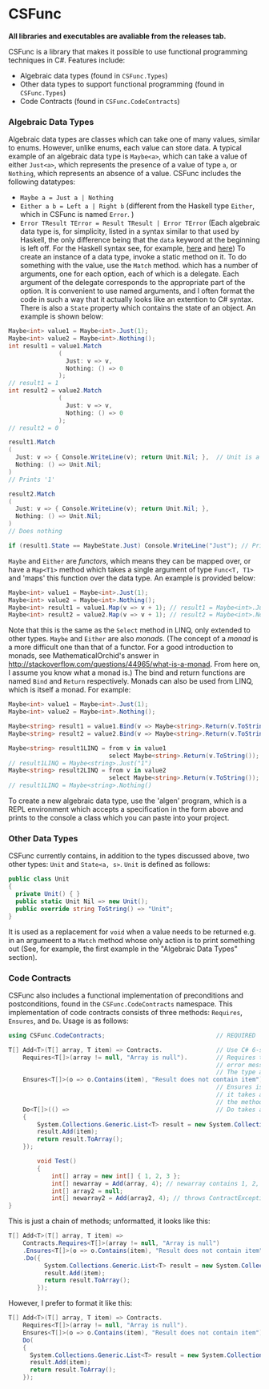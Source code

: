 # CSFunc
**All libraries and executables are avaliable from the releases tab.**

CSFunc is a library that makes it possible to use functional programming techniques in C#. Features include:
* Algebraic data types (found in `CSFunc.Types`)
* Other data types to support functional programming (found in `CSFunc.Types`)
* Code Contracts (found in `CSFunc.CodeContracts`)

### Algebraic Data Types
Algebraic data types are classes which can take one of many values, similar to enums. However, unlike enums, each value can store data. A typical example of an algebraic data type is `Maybe<a>`, which can take a value of either `Just<a>`, which represents the presence of a value of type `a`, or `Nothing`, which represents an absence of a value. CSFunc includes the following datatypes:
* `Maybe a = Just a | Nothing`
* `Either a b = Left a | Right b` (different from the Haskell type `Either`, which in CSFunc is named `Error`. )
* `Error TResult TError = Result TResult | Error TError`
(Each algebraic data type is, for simplicity, listed in a syntax similar to that used by Haskell, the only difference being that the `data` keyword at the beginning is left off. For the Haskell syntax see, for example, [here](https://wiki.haskell.org/Algebraic_data_type) and [here](http://learnyouahaskell.com/making-our-own-types-and-typeclasses))
To create an instance of a data type, invoke a static method on it.  To do something with the value, use the `Match` method. which has a number of arguments, one for each option, each of which is a delegate. Each argument of the delegate corresponds to the appropriate part of the option. It is convenient to use named arguments, and I often format the code in such a way that it actually looks like an extention to C# syntax. There is also a `State` property which contains the state of an object. An example is shown below:
```csharp
Maybe<int> value1 = Maybe<int>.Just(1);
Maybe<int> value2 = Maybe<int>.Nothing();
int result1 = value1.Match
              (
                Just: v => v,
                Nothing: () => 0
              );
// result1 = 1
int result2 = value2.Match
              (
                Just: v => v,
                Nothing: () => 0
              );
// result2 = 0

result1.Match
(
  Just: v => { Console.WriteLine(v); return Unit.Nil; },  // Unit is a type discussed later in 'Other Data Types' and is primarily meant as a replacement for void when a method is expected to return a value.
  Nothing: () => Unit.Nil;
)
// Prints '1'

result2.Match
(
  Just: v => { Console.WriteLine(v); return Unit.Nil; },
  Nothing: () => Unit.Nil;
)
// Does nothing

if (result1.State == MaybeState.Just) Console.WriteLine("Just"); // Prints 'Just'
```
`Maybe` and `Either` are _functors_, which means they can be mapped over, or have a `Map<T1>` method which takes a single argument of type `Func<T, T1>` and 'maps' this function over the data type. An example is provided below:
```csharp
Maybe<int> value1 = Maybe<int>.Just(1);
Maybe<int> value2 = Maybe<int>.Nothing();
Maybe<int> result1 = value1.Map(v => v + 1); // result1 = Maybe<int>.Just(2)
Maybe<int> result2 = value2.Map(v => v + 1); // result2 = Maybe<int>.Nothing()
```
Note that this is the same as the `Select` method in LINQ, only extended to other types.
`Maybe` and `Either` are also _monads_. (The concept of a _monad_ is a more difficult one than that of a functor. For a good introduction to monads, see MathematicalOrchid's answer in <http://stackoverflow.com/questions/44965/what-is-a-monad>. From here on, I assume you know what a monad is.) The bind and return functions are named `Bind` and `Return` respectively. Monads can also be used from LINQ, which is itself a monad. For example:
```csharp
Maybe<int> value1 = Maybe<int>.Just(1);
Maybe<int> value2 = Maybe<int>.Nothing();

Maybe<string> result1 = value1.Bind(v => Maybe<string>.Return(v.ToString())); // result1 = Maybe<string>.Just("1")
Maybe<string> result2 = value2.Bind(v => Maybe<string>.Return(v.ToString())); // result2 = Maybe<string>.Nothing()

Maybe<string> result1LINQ = from v in value1
                            select Maybe<string>.Return(v.ToString());
// result1LINQ = Maybe<string>.Just("1")
Maybe<string> result2LINQ = from v in value2
                            select Maybe<string>.Return(v.ToString());
// result1LINQ = Maybe<string>.Nothing()
```
To create a new algebraic data type, use the 'algen' program, which is a REPL environment which accepts a specification in the form above and prints to the console a class which you can paste into your project.

### Other Data Types
CSFunc currently contains, in addition to the types discussed above, two other types: `Unit` and `State<a, s>`. `Unit` is defined as follows:
```csharp
public class Unit
{
  private Unit() { }
  public static Unit Nil => new Unit();
  public override string ToString() => "Unit";
}
```
It is used as a replacement for `void` when a value needs to be returned e.g. in an argumeent to a `Match` method whose only action is to print something out (See, for example, the first example in the "Algebraic Data Types" section).

### Code Contracts
CSFunc also includes a functional implementation of preconditions and postconditions, found in the `CSFunc.CodeContracts` namespace. This implementation of code contracts consists of three methods: `Requires`, `Ensures`, and `Do`. Usage is as follows:
```csharp
using CSFunc.CodeContracts;                               // REQUIRED

T[] Add<T>(T[] array, T item) => Contracts.               // Use C# 6-style expression-bodied functions.
    Requires<T[]>(array != null, "Array is null").        // Requires takes two arguments: a boolean expression, and an
                                                          // error message to display if the contract is not satisfied.
                                                          // The type argument is the return type of the method.
    Ensures<T[]>(o => o.Contains(item), "Result does not contain item").
                                                          // Ensures is similar to Requires, but instead of a boolean expression,
                                                          // it takes a delegate with a single parameter, which is the output of
                                                          // the method.
    Do<T[]>(() =>                                         // Do takes a singe argument, which is the method body.
    {
        System.Collections.Generic.List<T> result = new System.Collections.Generic.List<T>(array);
        result.Add(item);
        return result.ToArray();
    });

        void Test()
        {
            int[] array = new int[] { 1, 2, 3 };
            int[] newarray = Add(array, 4); // newarray contains 1, 2, 3, 4
            int[] array2 = null;
            int[] newarray2 = Add(array2, 4); // throws ContractException with message "Array is null"
}
```
This is just a chain of methods; unformatted, it looks like this:
```csharp
T[] Add<T>(T[] array, T item) =>
    Contracts.Requires<T[]>(array != null, "Array is null")
    .Ensures<T[]>(o => o.Contains(item), "Result does not contain item")
    .Do({
          System.Collections.Generic.List<T> result = new System.Collections.Generic.List<T>(array);
          result.Add(item);
          return result.ToArray();
        });
```
However, I prefer to format it like this:
```csharp
T[] Add<T>(T[] array, T item) => Contracts.
    Requires<T[]>(array != null, "Array is null").
    Ensures<T[]>(o => o.Contains(item), "Result does not contain item").
    Do(
    {
      System.Collections.Generic.List<T> result = new System.Collections.Generic.List<T>(array);
      result.Add(item);
      return result.ToArray();
    });
```
